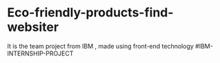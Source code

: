 # Eco-friendly-products-find-websiter
It is the team project from IBM , made using front-end technology  #IBM-INTERNSHIP-PROJECT
